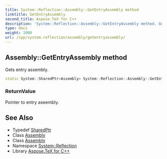 ```yaml
---
title: System::Reflection::Assembly::GetEntryAssembly method
linktitle: GetEntryAssembly
second_title: Aspose.TeX for C++
description: 'System::Reflection::Assembly::GetEntryAssembly method. Gets entry assembly in C++.'
type: docs
weight: 1000
url: /cpp/system.reflection/assembly/getentryassembly/
---
```

## Assembly::GetEntryAssembly method


Gets entry assembly.

```cpp
static System::SharedPtr<Assembly> System::Reflection::Assembly::GetEntryAssembly()
```


### ReturnValue

Pointer to entry aseembly.

## See Also

* Typedef [SharedPtr](../../../system/sharedptr/)
* Class [Assembly](../)
* Class [Assembly](../)
* Namespace [System::Reflection](../../)
* Library [Aspose.TeX for C++](../../../)
